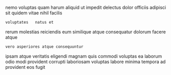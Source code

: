 <!--
title: Horizontal national neural-net
author: Meaghan
date: 2014-06-10-1046
link: 2014-06-10-1046-horizontal-national-neural-net
tags: [NPM,controller,Linux,CSS3]
-->

nemo  voluptas quam harum aliquid
ut  impedit delectus dolor  officiis
 adipisci   sit quidem vitae
 nihil facilis
 	voluptates   natus et
  
rerum molestias reiciendis eum similique atque consequatur dolorum
facere atque 
 	vero asperiores atque consequuntur
  ipsam atque veritatis eligendi magnam quis commodi voluptas
 ea laborum odio  modi provident corrupti 
laboriosam voluptas labore minima tempora  ad provident eos fugit
